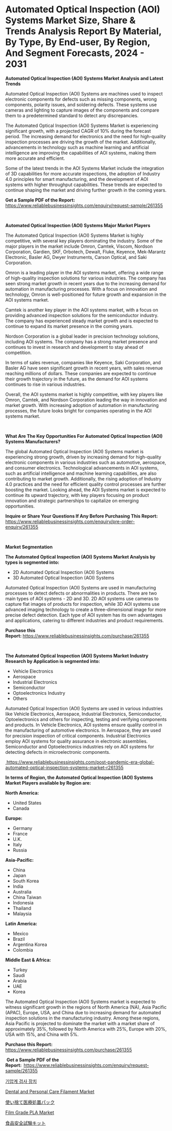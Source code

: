 <p><h1>Automated Optical Inspection (AOI) Systems Market Size, Share & Trends Analysis Report By Material, By Type, By End-user, By Region, And Segment Forecasts, 2024 - 2031</h1></p><p><strong>Automated Optical Inspection (AOI) Systems Market Analysis and Latest Trends</strong></p>
<p><p>Automated Optical Inspection (AOI) Systems are machines used to inspect electronic components for defects such as missing components, wrong components, polarity issues, and soldering defects. These systems use cameras and lighting to capture images of the components and compare them to a predetermined standard to detect any discrepancies.</p><p>The Automated Optical Inspection (AOI) Systems Market is experiencing significant growth, with a projected CAGR of 10% during the forecast period. The increasing demand for electronics and the need for high-quality inspection processes are driving the growth of the market. Additionally, advancements in technology such as machine learning and artificial intelligence are improving the capabilities of AOI systems, making them more accurate and efficient.</p><p>Some of the latest trends in the AOI Systems Market include the integration of 3D capabilities for more accurate inspections, the adoption of Industry 4.0 principles for smart manufacturing, and the development of AOI systems with higher throughput capabilities. These trends are expected to continue shaping the market and driving further growth in the coming years.</p></p>
<p><strong>Get a Sample PDF of the Report:&nbsp;</strong> <a href="https://www.reliablebusinessinsights.com/enquiry/request-sample/261355">https://www.reliablebusinessinsights.com/enquiry/request-sample/261355</a></p>
<p>&nbsp;</p>
<p><strong>Automated Optical Inspection (AOI) Systems Major Market Players</strong></p>
<p><p>The Automated Optical Inspection (AOI) Systems Market is highly competitive, with several key players dominating the industry. Some of the major players in the market include Omron, Camtek, Viscom, Nordson Corporation, Gardien, SKF, Orbotech, Dewalt, Fluke, Keyence, Mek-Marantz Electronic, Basler AG, Dwyer Instruments, Carson Optical, and Saki Corporation.</p><p>Omron is a leading player in the AOI systems market, offering a wide range of high-quality inspection solutions for various industries. The company has seen strong market growth in recent years due to the increasing demand for automation in manufacturing processes. With a focus on innovation and technology, Omron is well-positioned for future growth and expansion in the AOI systems market.</p><p>Camtek is another key player in the AOI systems market, with a focus on providing advanced inspection solutions for the semiconductor industry. The company has experienced steady market growth and is expected to continue to expand its market presence in the coming years.</p><p>Nordson Corporation is a global leader in precision technology solutions, including AOI systems. The company has a strong market presence and continues to invest in research and development to stay ahead of competition.</p><p>In terms of sales revenue, companies like Keyence, Saki Corporation, and Basler AG have seen significant growth in recent years, with sales revenue reaching millions of dollars. These companies are expected to continue their growth trajectory in the future, as the demand for AOI systems continues to rise in various industries.</p><p>Overall, the AOI systems market is highly competitive, with key players like Omron, Camtek, and Nordson Corporation leading the way in innovation and market growth. With increasing adoption of automation in manufacturing processes, the future looks bright for companies operating in the AOI systems market.</p></p>
<p>&nbsp;</p>
<p><strong>What Are The Key Opportunities For Automated Optical Inspection (AOI) Systems Manufacturers?</strong></p>
<p><p>The global Automated Optical Inspection (AOI) Systems market is experiencing strong growth, driven by increasing demand for high-quality electronic components in various industries such as automotive, aerospace, and consumer electronics. Technological advancements in AOI systems, such as artificial intelligence and machine learning capabilities, are also contributing to market growth. Additionally, the rising adoption of Industry 4.0 practices and the need for efficient quality control processes are further boosting the market. Looking ahead, the AOI Systems market is expected to continue its upward trajectory, with key players focusing on product innovation and strategic partnerships to capitalize on emerging opportunities.</p></p>
<p><strong>Inquire or Share Your Questions If Any Before Purchasing This Report:</strong> <a href="https://www.reliablebusinessinsights.com/enquiry/pre-order-enquiry/261355">https://www.reliablebusinessinsights.com/enquiry/pre-order-enquiry/261355</a></p>
<p>&nbsp;</p>
<p><strong>Market Segmentation</strong></p>
<p><strong>The Automated Optical Inspection (AOI) Systems Market Analysis by types is segmented into:</strong></p>
<p><ul><li>2D Automated Optical Inspection (AOI) Systems</li><li>3D Automated Optical Inspection (AOI) Systems</li></ul></p>
<p><p>Automated Optical Inspection (AOI) Systems are used in manufacturing processes to detect defects or abnormalities in products. There are two main types of AOI systems - 2D and 3D. 2D AOI systems use cameras to capture flat images of products for inspection, while 3D AOI systems use advanced imaging technology to create a three-dimensional image for more precise defect detection. Each type of AOI system has its own advantages and applications, catering to different industries and product requirements.</p></p>
<p><strong>Purchase this Report:&nbsp;</strong><a href="https://www.reliablebusinessinsights.com/purchase/261355">https://www.reliablebusinessinsights.com/purchase/261355</a></p>
<p>&nbsp;</p>
<p><strong>The Automated Optical Inspection (AOI) Systems Market Industry Research by Application is segmented into:</strong></p>
<p><ul><li>Vehicle Electronics</li><li>Aerospace</li><li>Industrial Electronics</li><li>Semiconductor</li><li>Optoelectronics Industry</li><li>Others</li></ul></p>
<p><p>Automated Optical Inspection (AOI) Systems are used in various industries like Vehicle Electronics, Aerospace, Industrial Electronics, Semiconductor, Optoelectronics and others for inspecting, testing and verifying components and products. In Vehicle Electronics, AOI systems ensure quality control in the manufacturing of automotive electronics. In Aerospace, they are used for precision inspection of critical components. Industrial Electronics employ AOI systems for quality assurance in electronic assemblies. Semiconductor and Optoelectronics industries rely on AOI systems for detecting defects in microelectronic components.</p></p>
<p><a href="https://www.reliablebusinessinsights.com/post-pandemic-era-global-automated-optical-inspection-systems-market-r261355">&nbsp;https://www.reliablebusinessinsights.com/post-pandemic-era-global-automated-optical-inspection-systems-market-r261355</a></p>
<p><strong>In terms of Region, the Automated Optical Inspection (AOI) Systems Market Players available by Region are:</strong></p>
<p>
    <p> <strong> North America: </strong>
        <ul>
            <li>United States</li>
            <li>Canada</li>
        </ul>
        </p> 
    <p> <strong> Europe: </strong>
        <ul>
            <li>Germany</li>
            <li>France</li>
            <li>U.K.</li>
            <li>Italy</li>
            <li>Russia</li>
        </ul>
        </p> 
    <p> <strong> Asia-Pacific: </strong>
        <ul>
            <li>China</li>
            <li>Japan</li>
            <li>South Korea</li>
            <li>India</li>
            <li>Australia</li>
            <li>China Taiwan</li>
            <li>Indonesia</li>
            <li>Thailand</li>
            <li>Malaysia</li>
        </ul>
        </p> 
    <p> <strong> Latin America: </strong>
        <ul>
            <li>Mexico</li>
            <li>Brazil</li>
            <li>Argentina Korea</li>
            <li>Colombia</li>
        </ul>
        </p> 
    <p> <strong> Middle East & Africa: </strong>
        <ul>
            <li>Turkey</li>
            <li>Saudi</li>
            <li>Arabia</li>
            <li>UAE</li>
            <li>Korea</li>
        </ul>
    </p>
    </p>
<p><p>The Automated Optical Inspection (AOI) Systems market is expected to witness significant growth in the regions of North America (NA), Asia Pacific (APAC), Europe, USA, and China due to increasing demand for automated inspection solutions in the manufacturing industry. Among these regions, Asia Pacific is projected to dominate the market with a market share of approximately 35%, followed by North America with 25%, Europe with 20%, USA with 15%, and China with 5%.</p></p>
<p><strong>Purchase this Report: </strong><a href="https://www.reliablebusinessinsights.com/purchase/261355">https://www.reliablebusinessinsights.com/purchase/261355</a></p>
<p>&nbsp;<strong>Get a Sample PDF of the Report:&nbsp;&nbsp;</strong><a href="https://www.reliablebusinessinsights.com/enquiry/request-sample/261355">https://www.reliablebusinessinsights.com/enquiry/request-sample/261355</a></p>
<p><strong></strong></p>
<p><p><a href="https://github.com/crfsywufhm81415/Market-Research-Report-List-2/blob/main/2150675126317.md">기압계 검사 장치</a></p><p><a href="https://github.com/GroverBarry/Market-Research-Report-List-5/blob/main/dental-and-personal-care-filament-market.md">Dental and Personal Care Filament Market</a></p><p><a href="https://github.com/EthanMorar2011/Market-Research-Report-List-2/blob/main/9569501118895.md">使い捨て医療処置パック</a></p><p><a href="https://github.com/lylyparadise/Market-Research-Report-List-3/blob/main/film-grade-pla-market.md">Film Grade PLA Market</a></p><p><a href="https://github.com/kegley4963/Market-Research-Report-List-1/blob/main/9926137118896.md">食品安全試験キット</a></p></p>